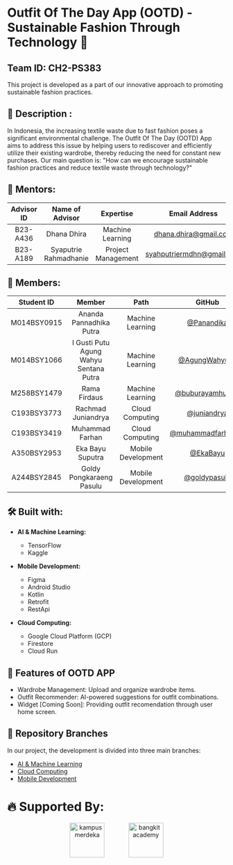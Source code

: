 # Outfit Of The Day App (OOTD) - Sustainable Fashion Through Technology 👋
## Team ID: CH2-PS383

This project is developed as a part of our innovative approach to promoting sustainable fashion practices.

## 📖 Description :

In Indonesia, the increasing textile waste due to fast fashion poses a significant environmental challenge. The Outfit Of The Day (OOTD) App aims to address this issue by helping users to rediscover and efficiently utilize their existing wardrobe, thereby reducing the need for constant new purchases. Our main question is: "How can we encourage sustainable fashion practices and reduce textile waste through technology?"

## 🧙 Mentors:

|  Advisor ID  | Name of Advisor                 | Expertise                   | Email Address              |
| :----------: | :-----------------------------: |:-------------------------:  | :-------------------------:|
|   B23-A436   | Dhana Dhira                     | Machine Learning            | [dhana.dhira@gmail.com](mailto:dhana.dhira@gmail.com) |
|   B23-A189   | Syaputrie Rahmadhanie           | Project Management          | [syahputriermdhn@gmail.com](mailto:syahputriermdhn@gmail.com) |

## 🙋‍ Members:

| Student ID  | Member                        | Path                | GitHub                                                    |
| :---------: | :---------------------------: |:-----------------:  | :--------------------------------------------------------:|
| M014BSY0915 | Ananda Pannadhika Putra       | Machine Learning    | [@Panandika](https://github.com/Panandika)              |
| M014BSY1066 | I Gusti Putu Agung Wahyu Sentana Putra   | Machine Learning    | [@AgungWahyuza](https://github.com/AgungWahyuza)              |
| M258BSY1479 | Rama Firdaus                  | Machine Learning    | [@buburayamhunter](https://github.com/buburayamhunter)        |
| C193BSY3773 | Rachmad Juniandrya            | Cloud Computing     | [@juniandrya](https://github.com/juniandrya)                |
| C193BSY3419 | Muhammad Farhan               | Cloud Computing     | [@muhammadfarhan22](https://github.com/muhammadfarhan22)    |
| A350BSY2953 | Eka Bayu Suputra              | Mobile Development  | [@EkaBayu](https://github.com/EkaBayu)                    |
| A244BSY2845 | Goldy Pongkaraeng Pasulu      | Mobile Development  | [@goldypasulu](https://github.com/goldypasulu)            |

## 🛠 Built with:

- **AI & Machine Learning:**
  - TensorFlow
  - Kaggle

- **Mobile Development:**
  - Figma
  - Android Studio
  - Kotlin
  - Retrofit
  - RestApi

- **Cloud Computing:**
  - Google Cloud Platform (GCP)
  - Firestore
  - Cloud Run

## 📱 Features of OOTD APP

- Wardrobe Management: Upload and organize wardrobe items.
- Outfit Recommender: AI-powered suggestions for outfit combinations.
- Widget [Coming Soon]: Providing outfit recomendation through user home screen.

## 🔗 Repository Branches

In our project, the development is divided into three main branches:
  - [AI & Machine Learning](https://github.com/OOTDCapstone/OOTD-ML)
  - [Cloud Computing](https://github.com/OOTDCapstone/CC)
  - [Mobile Development](https://github.com/OOTDCapstone/OOTD)

# 🔥 Supported By:

<div align="center">
  <img src="https://lldikti10.id/public/img/informasi/berita/MASTER.png" height="80" alt="kampus merdeka" style="margin-right:20px;"/> &nbsp; &nbsp; &nbsp; &nbsp;
  <img src="https://storage.googleapis.com/kampusmerdeka_kemdikbud_go_id/mitra/mitra_af66db2e-0997-4f52-9cc0-a14412eeeab9.png" height="80" alt="bangkit academy" style="margin-right:left0px;"/>
  
</div>
